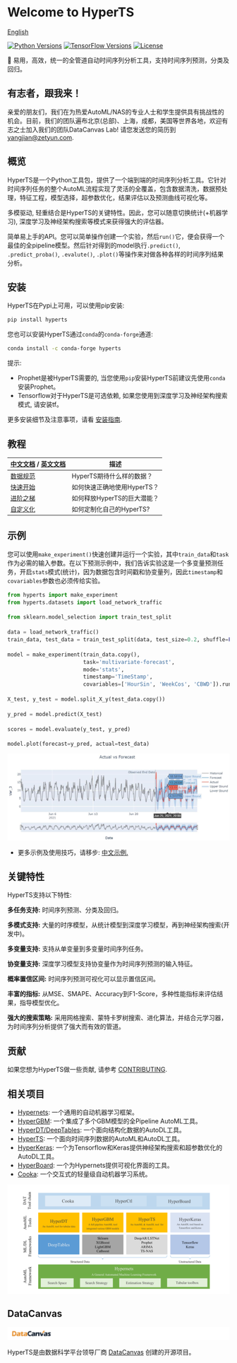 # Welcome to HyperTS

[English](README.md)

[![Python Versions](https://img.shields.io/pypi/pyversions/hyperts.svg)](https://pypi.org/project/hyperts)
[![TensorFlow Versions](https://img.shields.io/badge/TensorFlow-2.0+-blue.svg)](https://pypi.org/project/hyperts)
[![License](https://img.shields.io/github/license/DataCanvasIO/hyperts.svg)](https://github.com/DataCanvasIO/hyperts/blob/master/LICENSE)

:dizzy: 易用，高效，统一的全管道自动时间序列分析工具，支持时间序列预测，分类及回归。

## 有志者，跟我来！
亲爱的朋友们，我们在为热爱AutoML/NAS的专业人士和学生提供具有挑战性的机会。目前，我们的团队遍布北京(总部)、上海，成都，美国等世界各地，欢迎有志之士加入我们的团队DataCanvas Lab! 请您发送您的简历到 yangjian@zetyun.com. 

## 概览
HyperTS是一个Python工具包，提供了一个端到端的时间序列分析工具。它针对时间序列任务的整个AutoML流程实现了灵活的全覆盖，包含数据清洗，数据预处理，特征工程，模型选择，超参数优化，结果评估以及预测曲线可视化等。

多模驱动, 轻重结合是HyperTS的关键特性。因此，您可以随意切换统计(+机器学习), 深度学习及神经架构搜索等模式来获得强大的评估器。

简单易上手的API。您可以简单操作创建一个实验，然后```run()```它，便会获得一个最佳的全pipeline模型。然后针对得到的model执行```.predict()```, ```.predict_proba()```, ```.evalute()```, ```.plot()```等操作来对做各种各样的时间序列结果分析。

## 安装

HyperTS在Pypi上可用，可以使用pip安装:

```bash
pip install hyperts
```

您也可以安装HyperTS通过``conda``的``conda-forge``通道:

```bash
conda install -c conda-forge hyperts
```

提示:

- Prophet是被HyperTS需要的, 当您使用``pip``安装HyperTS前建议先使用``conda``安装Prophet。
- Tensorflow对于HyperTS是可选依赖, 如果您使用到深度学习及神经架构搜索模式, 请安装tf。

更多安装细节及注意事项，请看 [安装指南](https://hyperts.readthedocs.io/zh_CN/latest/contents/0200_installation.html).


## 教程

|[中文文档](https://hyperts.readthedocs.io/zh_CN/latest/) / [英文文档](https://hyperts.readthedocs.io/en/latest) | 描述 |
| --------------------------------- | --------------------------------- |
[数据规范](https://hyperts.readthedocs.io/zh_CN/latest/contents/0300_dataformat.html)|HyperTS期待什么样的数据？|
|[快速开始](https://hyperts.readthedocs.io/zh_CN/latest/contents/0400_quick_start.html)| 如何快速正确地使用HyperTS？|
|[进阶之梯](https://hyperts.readthedocs.io/zh_CN/latest/contents/0500_advanced_config.html)|如何释放HyperTS的巨大潜能？|
|[自定义化](https://hyperts.readthedocs.io/zh_CN/latest/contents/0600_user_defined.html)|如何定制化自己的HyperTS?|

## 示例

您可以使用```make_experiment()```快速创建并运行一个实验，其中```train_data```和```task```作为必需的输入参数。在以下预测示例中，我们告诉实验这是一个多变量预测任务，开启```stats```模式(统计)，因为数据包含时间戳和协变量列，因此```timestamp```和```covariables```参数也必须传给实验。

```python
from hyperts import make_experiment
from hyperts.datasets import load_network_traffic

from sklearn.model_selection import train_test_split

data = load_network_traffic()
train_data, test_data = train_test_split(data, test_size=0.2, shuffle=False)

model = make_experiment(train_data.copy(),
                        task='multivariate-forecast',
                        mode='stats',
                        timestamp='TimeStamp',
                        covariables=['HourSin', 'WeekCos', 'CBWD']).run()

X_test, y_test = model.split_X_y(test_data.copy())

y_pred = model.predict(X_test)

scores = model.evaluate(y_test, y_pred)

model.plot(forecast=y_pred, actual=test_data)
```

![Forecast_Figure](docs/static/images/Actual_vs_Forecast.jpg)

- 更多示例及使用技巧，请移步: [中文示例.](https://github.com/DataCanvasIO/HyperTS/tree/main/examples/zh_CN)



## 关键特性

HyperTS支持以下特性:

**多任务支持:** 时间序列预测、分类及回归。

**多模式支持:** 大量的时序模型，从统计模型到深度学习模型，再到神经架构搜索(开发中)。

**多变量支持:** 支持从单变量到多变量时间序列任务。

**协变量支持:** 深度学习模型支持协变量作为时间序列预测的输入特征。

**概率置信区间:** 时间序列预测可视化可以显示置信区间。

**丰富的指标:** 从MSE、SMAPE、Accuracy到F1-Score，多种性能指标来评估结果，指导模型优化。

**强大的搜索策略:** 采用网格搜索、蒙特卡罗树搜索、进化算法，并结合元学习器，为时间序列分析提供了强大而有效的管道。


## 贡献
如果您想为HyperTS做一些贡献, 请参考 [CONTRIBUTING](CONTRIBUTING.md).

## 相关项目
* [Hypernets](https://github.com/DataCanvasIO/Hypernets): 一个通用的自动机器学习框架。
* [HyperGBM](https://github.com/DataCanvasIO/HyperGBM): 一个集成了多个GBM模型的全Pipeline AutoML工具。
* [HyperDT/DeepTables](https://github.com/DataCanvasIO/DeepTables): 一个面向结构化数据的AutoDL工具。
* [HyperTS](https://github.com/DataCanvasIO/HyperTS): 一个面向时间序列数据的AutoML和AutoDL工具。
* [HyperKeras](https://github.com/DataCanvasIO/HyperKeras): 一个为Tensorflow和Keras提供神经架构搜索和超参数优化的AutoDL工具。
* [HyperBoard](https://github.com/DataCanvasIO/HyperBoard): 一个为Hypernets提供可视化界面的工具。
* [Cooka](https://github.com/DataCanvasIO/Cooka): 一个交互式的轻量级自动机器学习系统。
  
![DataCanvas AutoML Toolkit](docs/static/images/datacanvas_automl_toolkit.png)

## DataCanvas

![datacanvas](docs/static/images/dc_logo_1.png)

HyperTS是由数据科学平台领导厂商 [DataCanvas](https://www.datacanvas.com/) 创建的开源项目。